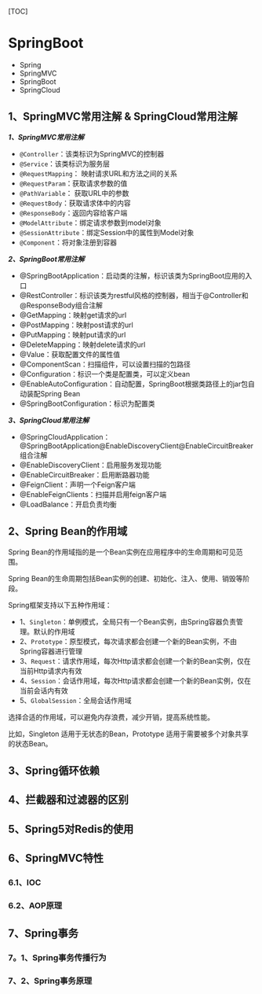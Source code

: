 [TOC]

# SpringBoot

* Spring
* SpringMVC
* SpringBoot
* SpringCloud


## 1、SpringMVC常用注解 & SpringCloud常用注解

***1、SpringMVC常用注解***

* `@Controller`：该类标识为SpringMVC的控制器
* `@Service`：该类标识为服务层
* `@RequestMapping`： 映射请求URL和方法之间的关系
* `@RequestParam`：获取请求参数的值
* `@PathVariable`： 获取URL中的参数
* `@RequestBody`：获取请求体中的内容
* `@ResponseBody`：返回内容给客户端
* `@ModelAttribute`：绑定请求参数到model对象
* `@SessionAttribute`：绑定Session中的属性到Model对象
* `@Component`：将对象注册到容器

***2、SpringBoot常用注解***

* @SpringBootApplication：启动类的注解，标识该类为SpringBoot应用的入口
* @RestController：标识该类为restful风格的控制器，相当于@Controller和@ResponseBody组合注解
* @GetMapping：映射get请求的url
* @PostMapping：映射post请求的url
* @PutMapping：映射put请求的url
* @DeleteMapping：映射delete请求的url
* @Value：获取配置文件的属性值
* @ComponentScan：扫描组件，可以设置扫描的包路径
* @Configuration：标识一个类是配置类，可以定义bean
* @EnableAutoConfiguration：自动配置，SpringBoot根据类路径上的jar包自动装配Spring Bean
* @SpringBootConfiguration：标识为配置类

***3、SpringCloud常用注解***

* @SpringCloudApplication：@SpringBootApplication@EnableDiscoveryClient@EnableCircuitBreaker组合注解
* @EnableDiscoveryClient：启用服务发现功能
* @EnableCircuitBreaker：启用断路器功能
* @FeignClient：声明一个Feign客户端
* @EnableFeignClients：扫描并启用feign客户端
* @LoadBalance：开启负责均衡

## 2、Spring Bean的作用域

Spring Bean的作用域指的是一个Bean实例在应用程序中的生命周期和可见范围。

Spring Bean的生命周期包括Bean实例的创建、初始化、注入、使用、销毁等阶段。

Spring框架支持以下五种作用域：

* 1、`Singleton`：单例模式，全局只有一个Bean实例，由Spring容器负责管理。默认的作用域
* 2、`Prototype`：原型模式，每次请求都会创建一个新的Bean实例，不由Spring容器进行管理
* 3、`Request`：请求作用域，每次Http请求都会创建一个新的Bean实例，仅在当前Http请求内有效
* 4、`Session`：会话作用域，每次Http请求都会创建一个新的Bean实例，仅在当前会话内有效
* 5、`GlobalSession`：全局会话作用域

选择合适的作用域，可以避免内存浪费，减少开销，提高系统性能。

比如，Singleton 适用于无状态的Bean，Prototype 适用于需要被多个对象共享的状态Bean。

## 3、Spring循环依赖

## 4、拦截器和过滤器的区别

## 5、Spring5对Redis的使用

## 6、SpringMVC特性

### 6.1、IOC

### 6.2、AOP原理

## 7、Spring事务
### 7。1、Spring事务传播行为
### 7、2、Spring事务原理
